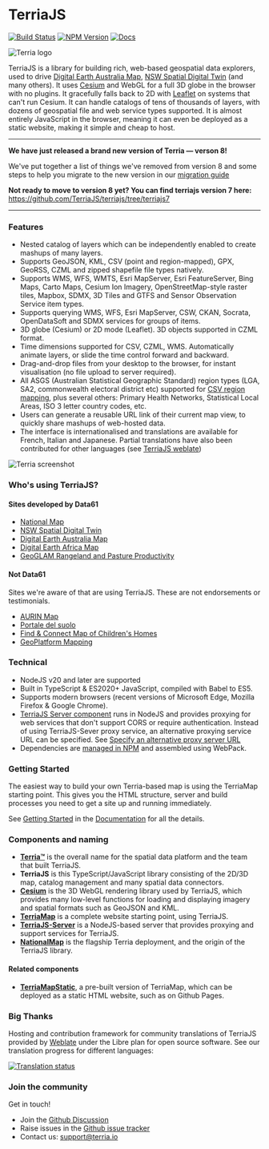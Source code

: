 # TerriaJS

[![Build Status](https://github.com/TerriaJS/terriajs/actions/workflows/ci.yml/badge.svg?branch=main&event=push)](https://github.com/TerriaJS/terriajs/actions/workflows/ci.yml)
[![NPM Version](https://img.shields.io/npm/v/terriajs)](https://www.npmjs.com/package/terriajs)
[![Docs](https://img.shields.io/badge/docs-online-blue.svg)](https://docs.terria.io/)

![Terria logo](terria-logo.png "Terria logo")

TerriaJS is a library for building rich, web-based geospatial data explorers, used to drive [Digital Earth Australia Map](https://maps.dea.ga.gov.au/), [NSW Spatial Digital Twin](https://nsw.digitaltwin.terria.io/) (and many others). It uses [Cesium](https://cesiumjs.org) and WebGL for a full 3D globe in the browser with no plugins. It gracefully falls back to 2D with [Leaflet](https://leafletjs.com/) on systems that can't run Cesium. It can handle catalogs of tens of thousands of layers, with dozens of geospatial file and web service types supported. It is almost entirely JavaScript in the browser, meaning it can even be deployed as a static website, making it simple and cheap to host.

---

**We have just released a brand new version of Terria &mdash; verson 8!**

We've put together a list of things we've removed from version 8 and some steps to help you migrate to the new version in our [migration guide](https://docs.terria.io/guide/contributing/migration-guide/)

**Not ready to move to version 8 yet? You can find terriajs version 7 here:** https://github.com/TerriaJS/terriajs/tree/terriajs7

---

### Features

- Nested catalog of layers which can be independently enabled to create mashups of many layers.
- Supports GeoJSON, KML, CSV (point and region-mapped), GPX, GeoRSS, CZML and zipped shapefile file types natively.
- Supports WMS, WFS, WMTS, Esri MapServer, Esri FeatureServer, Bing Maps, Carto Maps, Cesium Ion Imagery, OpenStreetMap-style raster tiles, Mapbox, SDMX, 3D Tiles and GTFS and Sensor Observation Service item types.
- Supports querying WMS, WFS, Esri MapServer, CSW, CKAN, Socrata, OpenDataSoft and SDMX services for groups of items.
- 3D globe (Cesium) or 2D mode (Leaflet). 3D objects supported in CZML format.
- Time dimensions supported for CSV, CZML, WMS. Automatically animate layers, or slide the time control forward and backward.
- Drag-and-drop files from your desktop to the browser, for instant visualisation (no file upload to server required).
- All ASGS (Australian Statistical Geographic Standard) region types (LGA, SA2, commonwealth electoral district etc) supported for [CSV region mapping](https://github.com/TerriaJS/nationalmap/wiki/csv-geo-au), plus several others: Primary Health Networks, Statistical Local Areas, ISO 3 letter country codes, etc.
- Users can generate a reusable URL link of their current map view, to quickly share mashups of web-hosted data.
- The interface is internationalised and translations are available for French, Italian and Japanese. Partial translations have also been contributed for other languages (see [TerriaJS weblate](https://hosted.weblate.org/engage/terriajs/))

![Terria screenshot](terria-screenshot.png "Terria screenshot")

### Who's using TerriaJS?

#### Sites developed by Data61

- [National Map](https://nationalmap.gov.au)
- [NSW Spatial Digital Twin](https://nsw.digitaltwin.terria.io)
- [Digital Earth Australia Map](https://maps.dea.ga.gov.au)
- [Digital Earth Africa Map](https://maps.digitalearth.africa)
- [GeoGLAM Rangeland and Pasture Productivity](https://map.geo-rapp.org/)

#### Not Data61

Sites we're aware of that are using TerriaJS. These are not endorsements or testimonials.

- [AURIN Map](http://map.aurin.org.au/)
- [Portale del suolo](http://www.sardegnaportalesuolo.it/webgis/)
- [Find & Connect Map of Children's Homes](https://map.findandconnect.gov.au/)
- [GeoPlatform Mapping](https://terriamap.geoplatform.gov/)

### Technical

- NodeJS v20 and later are supported
- Built in TypeScript & ES2020+ JavaScript, compiled with Babel to ES5.
- Supports modern browsers (recent versions of Microsoft Edge, Mozilla Firefox & Google Chrome).
- [TerriaJS Server component](https://github.com/TerriajS/TerriaJS-Server) runs in NodeJS and provides proxying for web services that don't support CORS or require authentication. Instead of using TerriaJS-Sever proxy service, an alternative proxying service URL can be specified. See [Specify an alternative proxy server URL](/doc/connecting-to-data/cross-origin-resource-sharing.md)
- Dependencies are [managed in NPM](https://www.npmjs.com/~terria) and assembled using WebPack.

### Getting Started

The easiest way to build your own Terria-based map is using the TerriaMap starting point. This gives you the HTML structure, server and build processes you need to get a site up and running immediately.

See [Getting Started](https://docs.terria.io/guide/getting-started/) in the [Documentation](https://docs.terria.io/guide/) for all the details.

### Components and naming

- **[Terria™](http://terria.io)** is the overall name for the spatial data platform and the team that built TerriaJS.
- **TerriaJS** is this TypeScript/JavaScript library consisting of the 2D/3D map, catalog management and many spatial data connectors.
- **[Cesium](https://github.com/TerriaJS/Cesium)** is the 3D WebGL rendering library used by TerriaJS, which provides many low-level functions for loading and displaying imagery and spatial formats such as GeoJSON and KML.
- **[TerriaMap](https://github.com/TerriaJS/TerriaMap)** is a complete website starting point, using TerriaJS.
- **[TerriaJS-Server](https://github.com/TerriaJS/TerriaJS-Server)** is a NodeJS-based server that provides proxying and support services for TerriaJS.
- **[NationalMap](https://github.com/NICTA/NationalMap)** is the flagship Terria deployment, and the origin of the TerriaJS library.

#### Related components

- **[TerriaMapStatic](https://github.com/terriajs/terriamap-static)**, a pre-built version of TerriaMap, which can be deployed as a static HTML website, such as on Github Pages.

### Big Thanks

Hosting and contribution framework for community translations of TerriaJS provided by [Weblate](https://weblate.org/en/) under the Libre plan for open source software. See our translation progress for different languages:

<a href="https://hosted.weblate.org/engage/terriajs/">
<img src="https://hosted.weblate.org/widgets/terriajs/-/terriajsnext/multi-auto.svg" alt="Translation status" />
</a>

### Join the community

Get in touch!

- Join the [Github Discussion](https://github.com/TerriaJS/terriajs/discussions)
- Raise issues in the [Github issue tracker](https://github.com/TerriaJS/terriajs/issues/new)
- Contact us: support@terria.io 
